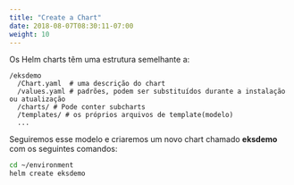 ```yaml
---
title: "Create a Chart"
date: 2018-08-07T08:30:11-07:00
weight: 10
---
```


Os Helm charts têm uma estrutura semelhante a:

```text
/eksdemo
  /Chart.yaml  # uma descrição do chart
  /values.yaml # padrões, podem ser substituídos durante a instalação ou atualização
  /charts/ # Pode conter subcharts
  /templates/ # os próprios arquivos de template(modelo)
  ...
```

Seguiremos esse modelo e criaremos um novo chart chamado **eksdemo** com os seguintes comandos:

```sh
cd ~/environment
helm create eksdemo
```
